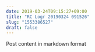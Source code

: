 ```yaml
---
date: 2019-03-24T09:15:27+09:00
title: "RC Logr 20190324 091526"
slug: "1553386527"
draft: false
---
```


Post content in markdown format
